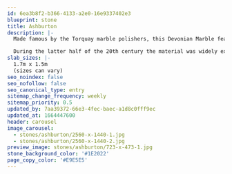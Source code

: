 ```yaml
---
id: 6ea3b8f2-b366-4133-a2e0-16e9337402e3
blueprint: stone
title: Ashburton
description: |-
  Made famous by the Torquay marble polishers, this Devonian Marble features in many of the county’s local churches and grand houses. Used for both cladding and flooring, this marble can be found in the bathrooms of the London Hilton and the foyer of the Post Office Tower.

  During the latter half of the 20th century the material was widely exported to South Africa, Hong Kong and the United States where, most notably, it was used in the President Roosevelt Memorial in Washington DC. This beautiful stone comprises of a dark grey background with swirls of coral fossil and white or pink calcite veins.
slab_sizes: |-
  1.7m x 1.5m
  (sizes can vary)
seo_noindex: false
seo_nofollow: false
seo_canonical_type: entry
sitemap_change_frequency: weekly
sitemap_priority: 0.5
updated_by: 7aa39372-66e3-4fec-baec-a1d8c0fff9ec
updated_at: 1664447600
header: carousel
image_carousel:
  - stones/ashburton/2560-x-1440-1.jpg
  - stones/ashburton/2560-x-1440-2.jpg
preview_image: stones/ashburton/723-x-473-1.jpg
stone_background_color: '#1E2022'
page_copy_color: '#E9E5E5'
---
```

